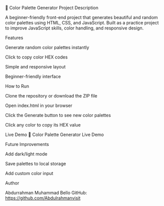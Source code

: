 🎨 Color Palette Generator
Project Description

A beginner-friendly front-end project that generates beautiful and random color palettes using HTML, CSS, and JavaScript.
Built as a practice project to improve JavaScript skills, color handling, and responsive design.

Features

Generate random color palettes instantly

Click to copy color HEX codes

Simple and responsive layout

Beginner-friendly interface

How to Run

Clone the repository or download the ZIP file

Open index.html in your browser

Click the Generate button to see new color palettes

Click any color to copy its HEX value

Live Demo
🔗 Color Palette Generator Live Demo

Future Improvements

Add dark/light mode

Save palettes to local storage

Add custom color input

Author

Abdurrahman Muhammad Bello
GitHub: https://github.com/Abdulrahmanvisit
